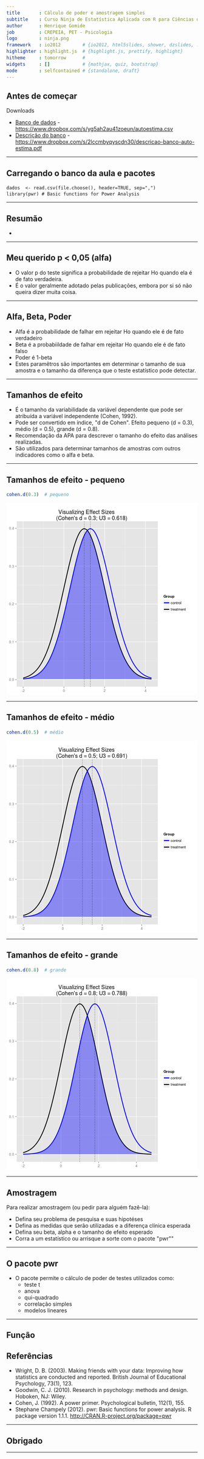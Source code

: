 ```yaml
---
title       : Cálculo de poder e amostragem simples
subtitle    : Curso Ninja de Estatística Aplicada com R para Ciências da Saúde
author      : Henrique Gomide
job         : CREPEIA, PET - Psicologia
logo        : ninja.png
framework   : io2012        # {io2012, html5slides, shower, dzslides, ...}
highlighter : highlight.js  # {highlight.js, prettify, highlight}
hitheme     : tomorrow      # 
widgets     : []            # {mathjax, quiz, bootstrap}
mode        : selfcontained # {standalone, draft}
---
```


## Antes de começar
Downloads
* [Banco de dados](https://www.dropbox.com/s/yg5ah2au41zoeun/autoestima.csv) - https://www.dropbox.com/s/yg5ah2au41zoeun/autoestima.csv
* [Descrição do banco](https://www.dropbox.com/s/2lccmbyqyscdn30/descricao-banco-auto-estima.pdf) - https://www.dropbox.com/s/2lccmbyqyscdn30/descricao-banco-auto-estima.pdf

---

## Carregando o banco da aula e pacotes




```
dados  <- read.csv(file.choose(), header=TRUE, sep=",")
library(pwr) # Basic functions for Power Analysis
```

---

## Resumão
* 


---

## Meu querido p < 0,05 (alfa)

* O valor p do teste significa a probabilidade de rejeitar Ho quando ela é de fato verdadeira.
* É o valor geralmente adotado pelas publicações, embora por si só não queira dizer muita coisa.

---

## Alfa, Beta, Poder

* Alfa é a probabilidade de falhar em rejeitar Ho quando ele é de fato verdadeiro
* Beta é a probabiildade de falhar em rejeitar Ho quando ele é de fato falso
* Poder é 1-beta
* Estes paramêtros são importantes em determinar o tamanho de sua amostra e o tamanho da diferença que o teste estatístico pode detectar.

---

## Tamanhos de efeito

* É o tamanho da variabilidade da variável dependente que pode ser atribuída a variável independente (Cohen, 1992).
* Pode ser convertido em índice, "d de Cohen". Efeito pequeno (d = 0.3), médio (d = 0.5), grande (d = 0.8).
* Recomendação da APA para descrever o tamanho do efeito das análises realizadas.
* São utilizados para determinar tamanhos de amostras com outros indicadores como o alfa e beta.

---

## Tamanhos de efeito - pequeno





```r
cohen.d(0.3)  # pequeno
```

![plot of chunk unnamed-chunk-3](figure/unnamed-chunk-3.png) 


---

## Tamanhos de efeito - médio


```r
cohen.d(0.5)  # médio
```

![plot of chunk unnamed-chunk-4](figure/unnamed-chunk-4.png) 


---

## Tamanhos de efeito - grande


```r
cohen.d(0.8)  # grande
```

![plot of chunk unnamed-chunk-5](figure/unnamed-chunk-5.png) 


---

## Amostragem

Para realizar amostragem (ou pedir para alguém fazê-la):
  * Defina seu problema de pesquisa e suas hipotéses
  * Defina as medidas que serão utilizadas e a diferença clínica esperada
  * Defina seu beta, alpha e o tamanho de efeito esperado
  * Corra a um estatístico ou arrisque a sorte com o pacote "pwr""

---


## O pacote pwr

* O pacote permite o cálculo de poder de testes utilizados como:
  - teste t
  - anova
  - qui-quadrado
  - correlação simples
  - modelos lineares

---

## Função


## Referências

* Wright, D. B. (2003). Making friends with your data: Improving how statistics are conducted and  reported. British Journal of Educational Psychology, 73(1), 123.
* Goodwin, C. J. (2010). Research in psychology: methods and design. Hoboken, NJ: Wiley.
* Cohen, J. (1992). A power primer. Psychological bulletin, 112(1), 155.
* Stephane Champely (2012). pwr: Basic functions for power analysis. R package version 1.1.1. http://CRAN.R-project.org/package=pwr

---

## Obrigado


---

